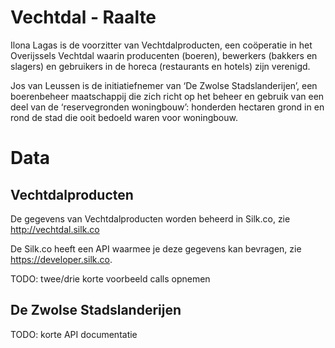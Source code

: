 # Vechtdal - Raalte

Ilona Lagas is de voorzitter van Vechtdalproducten, een coöperatie in het Overijssels Vechtdal waarin producenten (boeren), bewerkers (bakkers en slagers) en gebruikers in de horeca (restaurants en hotels) zijn verenigd.

Jos van Leussen is de initiatiefnemer van ‘De Zwolse Stadslanderijen’, een boerenbeheer maatschappij die zich richt op het beheer en gebruik van een deel van de ‘reservegronden woningbouw’: honderden hectaren grond in en rond de stad die ooit bedoeld waren voor woningbouw.

# Data

## Vechtdalproducten

De gegevens van Vechtdalproducten worden beheerd in Silk.co, zie http://vechtdal.silk.co

De Silk.co heeft een API waarmee je deze gegevens kan bevragen, zie https://developer.silk.co.

TODO: twee/drie korte voorbeeld calls opnemen

## De Zwolse Stadslanderijen

TODO: korte API documentatie
